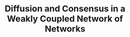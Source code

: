 ---
title: "Diffusion and Consensus in a Weakly Coupled Network of Networks"
collection: publications
permalink: /publication/Diffusion and Consensus in a Weakly Coupled Network of Networks
venue: 'IEEE Transactions on Control of Network Systems （中国自动化学会推荐A类期刊） / CDC &apos;18'
paperurl: 'https://ieeexplore.ieee.org/document/9424433'
authors: 'Yuhao Yi, Anirban Das, Bassam Bamieh, Zhongzhi Zhang, Stacy Patterson'
---
